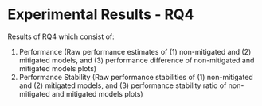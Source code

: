 # Experimental Results - RQ4

Results of RQ4 which consist of:
1. Performance (Raw performance estimates of (1) non-mitigated and (2) mitigated models, and (3) performance difference of non-mitigated and mitigated models plots)
2. Performance Stability (Raw performance stabilities of (1) non-mitigated and (2) mitigated models, and (3) performance stability ratio of non-mitigated and mitigated models plots)
